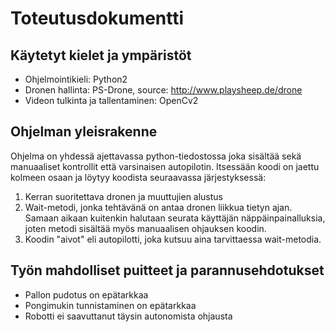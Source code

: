# Toteutusdokumentti

## Käytetyt kielet ja ympäristöt

* Ohjelmointikieli: Python2
* Dronen hallinta: PS-Drone, source: http://www.playsheep.de/drone
* Videon tulkinta ja tallentaminen: OpenCv2

## Ohjelman yleisrakenne

Ohjelma on yhdessä ajettavassa python-tiedostossa joka sisältää sekä manuaaliset kontrollit että varsinaisen autopilotin. Itsessään koodi on jaettu kolmeen osaan ja löytyy koodista seuraavassa järjestyksessä:

1. Kerran suoritettava dronen ja muuttujien alustus
2. Wait-metodi, jonka tehtävänä on antaa dronen liikkua tietyn ajan. Samaan aikaan kuitenkin halutaan seurata käyttäjän näppäinpainalluksia, joten metodi sisältää myös manuaalisen ohjauksen koodin.
3. Koodin "aivot" eli autopilotti, joka kutsuu aina tarvittaessa wait-metodia.

## Työn mahdolliset puitteet ja parannusehdotukset

* Pallon pudotus on epätarkkaa
* Pongimukin tunnistaminen on epätarkkaa
* Robotti ei saavuttanut täysin autonomista ohjausta
